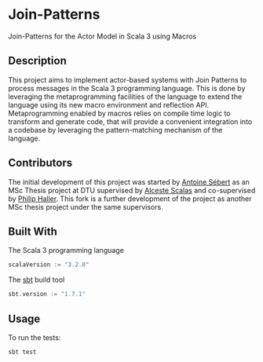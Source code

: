 # Join-Patterns

Join-Patterns for the Actor Model in Scala 3 using Macros

## Description

This project aims to implement actor-based systems with Join Patterns to process messages in the Scala 3 programming language. This is done by leveraging the metaprogramming facilities of the language to extend the language using its new macro environment and reflection API. Metaprogramming enabled by macros relies on compile time logic to transform and generate code, that will provide a convenient integration into a codebase by leveraging the pattern-matching mechanism of the language.


## Contributors
The initial development of this project was started by [Antoine Sébert](https://github.com/AntoineSebert) as an MSc Thesis project at DTU supervised by [Alceste Scalas](https://github.com/alcestes) and co-supervised by [Philip Haller](https://www.csc.kth.se/~phaller/). This fork is a further development of the project as another MSc thesis project under the same supervisors.


## Built With
The Scala 3 programming language
```scala
scalaVersion := "3.2.0"
```

The [sbt](https://www.scala-sbt.org/) build tool
```scala
sbt.version := "1.7.1"
```


## Usage
To run the tests:
```scala
sbt test
```